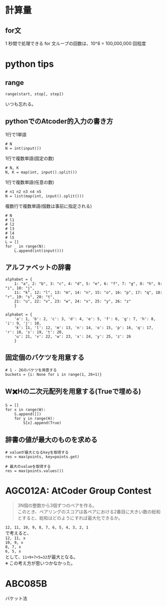 # 計算量
## for文
1 秒間で処理できる for 文ループの回数は、10^8 = 100,000,000 回程度

# python tips
## range
```
range(start, stop[, step])
```
いつも忘れる。

## pythonでのAtcoder的入力の書き方
1行で1単語
```
# N
N = int(input())
```

1行で複数単語(固定の数)
```
# N, K
N, K = map(int, input().split())
```

1行で複数単語(任意の数)
```
# n1 n2 n3 n4 n5
N = list(map(int, input().split())) 
```

複数行で複数単語(個数は事前に指定される)
```
# N
# l1
# l2
# l3
# l4
# l5
L = []
for _ in range(N):
    L.append(int(input()))
```

## アルファベットの辞書
```
alphabet = {
    1: "a", 2: "b", 3: "c", 4: "d", 5: "e", 6: "f", 7: "g", 8: "h", 9: "i", 10: "j", 
    11: "k", 12: "l", 13: "m", 14: "n", 15: "o", 16: "p", 17: "q", 18: "r", 19: "s", 20: "t", 
    21: "u", 22: "v", 23: "w", 24: "x", 25: "y", 26: "z"
    }

alphabet = {
    'a': 1, 'b': 2, 'c': 3, 'd': 4, 'e': 5, 'f': 6, 'g': 7, 'h': 8, 'i': 9, 'j': 10, 
    'k': 11, 'l': 12, 'm': 13, 'n': 14, 'o': 15, 'p': 16, 'q': 17, 'r': 18, 's': 19, 't': 20, 
    'u': 21, 'v': 22, 'w': 23, 'x': 24, 'y': 25, 'z': 26
    }
```

## 固定個のバケツを用意する
```
# 1 - 26のバケツを用意する
buckets = {i: None for i in range(1, 26+1)}
```

## W✖️Hの二次元配列を用意する(Trueで埋める)
```
S = []
for x in range(W):
    S.append([])
    for y in range(H):
        S[x].append(True)
```

## 辞書の値が最大のものを求める
```
# valueが最大となるkeyを取得する
res = max(points, key=points.get)

# 最大のvalueを取得する
res = max(points.values())
```

# AGC012A: AtCoder Group Contest
> 3N個の整数から3個ずつのペアを作る。  
> このとき、ペアリングのスコアは各ペアにおける2番目に大きい数の総和とすると、総和はどのようにすれば最大化できるか。  

`12, 11, 10, 9, 8, 7, 6, 5, 4, 3, 2, 1`  
で考えると、  
`12, 11, x`  
`10, 9, x`  
`8, 7, x`  
`6, 5, x`  
として、`11+9+7+5=32`が最大となる。  
※ この考え方が思いつかなかった。  

# ABC085B
バケット法  
